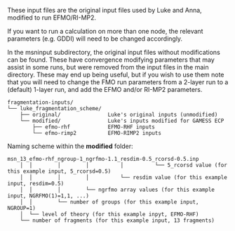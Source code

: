These input files are the original input files used by Luke and Anna, modified to run EFMO/RI-MP2.

If you want to run a calculation on more than one node, the relevant parameters (e.g. GDDI) will need to be changed accordingly.

In the msninput subdirectory, the original input files without modifications can be found. These have convergence modifying parameters
that may assist in some runs, but were removed from the input files in the main directory. These may end up being useful, but if you
wish to use them note that you will need to change the FMO run parameters from a 2-layer run to a (default) 1-layer run, and add the EFMO
and/or RI-MP2 parameters.

```
fragmentation-inputs/
└── luke_fragmentation_scheme/
    ├── original/               Luke's original inputs (unmodified)
    └── modified/               Luke's inputs modified for GAMESS ECP
        ├── efmo-rhf            EFMO-RHF inputs
        └── efmo-rimp2          EFMO-RIMP2 inputs
```

Naming scheme within the **modified** folder:

```
msn_13_efmo-rhf_ngroup-1_ngrfmo-1.1_resdim-0.5_rcorsd-0.5.inp
    │  │        │        │          │          └── 5_rcorsd value (for this example input, 5_rcorsd=0.5)
    │  │        │        │          └── resdim value (for this example input, resdim=0.5)
    │  │        │        └── ngrfmo array values (for this example input, NGRFMO(1)=1,1, ...)
    │  │        └── number of groups (for this example input, NGROUP=1)
    │  └── level of theory (for this example inpyt, EFMO-RHF)
    └── number of fragments (for this example input, 13 fragments)
```